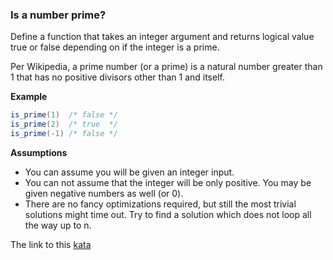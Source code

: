 ### Is a number prime?

Define a function that takes an integer argument and returns logical value true or false depending on if the integer is a prime.

Per Wikipedia, a prime number (or a prime) is a natural number greater than 1 that has no positive divisors other than 1 and itself.

**Example**  
```java
is_prime(1)  /* false */
is_prime(2)  /* true  */
is_prime(-1) /* false */  
```
**Assumptions**  

* You can assume you will be given an integer input.
* You can not assume that the integer will be only positive. You may be given negative numbers as well (or 0).
* There are no fancy optimizations required, but still the most trivial solutions might time out. Try to find a solution which does not loop all the way up to n.  

The link to this [kata](https://www.codewars.com/kata/is-a-number-prime/java)

